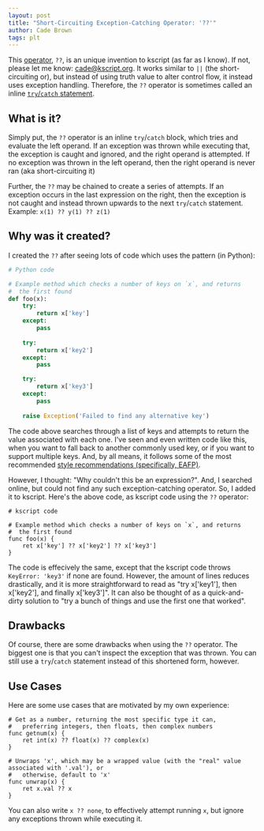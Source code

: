 ```yaml
---
layout: post
title: "Short-Circuiting Exception-Catching Operator: '??'"
author: Cade Brown
tags: plt
---
```



This [operator](https://docs.kscript.org/#Operators), `??`, is an unique invention to kscript (as far as I know). If not, please let me know: [cade@kscript.org](mailto:cade.kscript.org). It works similar to `||` (the short-circuiting or), but instead of using truth value to alter control flow, it instead uses exception handling. Therefore, the `??` operator is sometimes called an inline [`try`/`catch` statement](https://docs.kscript.org/#Try_Statement).

<!--more-->

## What is it?

Simply put, the `??` operator is an inline `try`/`catch` block, which tries and evaluate the left operand. If an exception was thrown while executing that, the exception is caught and ignored, and the right operand is attempted. If no exception was thrown in the left operand, then the right operand is never ran (aka short-circuiting it)

Further, the `??` may be chained to create a series of attempts. If an exception occurs in the last expression on the right, then the exception is not caught and instead thrown upwards to the next `try`/`catch` statement. Example: `x(1) ?? y(1) ?? z(1)`


## Why was it created?

I created the `??` after seeing lots of code which uses the pattern (in Python):

```python
# Python code

# Example method which checks a number of keys on `x`, and returns
#  the first found
def foo(x):
    try:
        return x['key']
    except:
        pass
    
    try:
        return x['key2']
    except:
        pass

    try:
        return x['key3']
    except:
        pass
    
    raise Exception('Failed to find any alternative key')

```

The code above searches through a list of keys and attempts to return the value associated with each one. I've seen and even written code like this, when you want to fall back to another commonly used key, or if you want to support multiple keys. And, by all means, it follows some of the most recommended [style recommendations (specifically, EAFP)](https://docs.python.org/3.4/glossary.html).

However, I thought: "Why couldn't this be an expression?". And, I searched online, but could not find any such exception-catching operator. So, I added it to kscript. Here's the above code, as kscript code using the `??` operator:


```ks
# kscript code

# Example method which checks a number of keys on `x`, and returns
#  the first found
func foo(x) {
    ret x['key'] ?? x['key2'] ?? x['key3']
}

```

The code is effecively the same, except that the kscript code throws `KeyError: 'key3'` if none are found. However, the amount of lines reduces drastically, and it is more straightforward to read as "try x['key1'], then x['key2'], and finally x['key3']". It can also be thought of as a quick-and-dirty solution to "try a bunch of things and use the first one that worked".


## Drawbacks

Of course, there are some drawbacks when using the `??` operator. The biggest one is that you can't inspect the exception that was thrown. You can still use a `try`/`catch` statement instead of this shortened form, however. 

## Use Cases

Here are some use cases that are motivated by my own experience:

```ks
# Get as a number, returning the most specific type it can,
#   preferring integers, then floats, then complex numbers
func getnum(x) {
    ret int(x) ?? float(x) ?? complex(x)
}

# Unwraps 'x', which may be a wrapped value (with the "real" value associated with '.val'), or
#   otherwise, default to 'x'
func unwrap(x) {
    ret x.val ?? x
}

```

You can also write `x ?? none`, to effectively attempt running `x`, but ignore any exceptions thrown while executing it.



